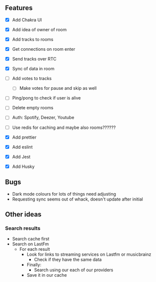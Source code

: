 ## Features
- [x] Add Chakra UI
- [x] Add idea of owner of room
- [x] Add tracks to rooms
- [x] Get connections on room enter
- [x] Send tracks over RTC
- [x] Sync of data in room
- [ ] Add votes to tracks
	- [ ] Make votes for pause and skip as well
- [ ] Ping/pong to check if user is alive
- [ ] Delete empty rooms

- [ ] Auth: Spotify, Deezer, Youtube
- [ ] Use redis for caching and maybe also rooms??????

- [x] Add prettier
- [x] Add eslint
- [x] Add Jest
- [x] Add Husky

## Bugs
- Dark mode colours for lots of things need adjusting
- Requesting sync seems out of whack, doesn't update after initial

## Other ideas
### Search results
- Search cache first
- Search on LastFm
	- For each result
		- Look for links to streaming services on Lastfm or musicbrainz
			- Check if they have the same data
		- Finally:
			- Search using our each of our providers
		- Save it in our cache